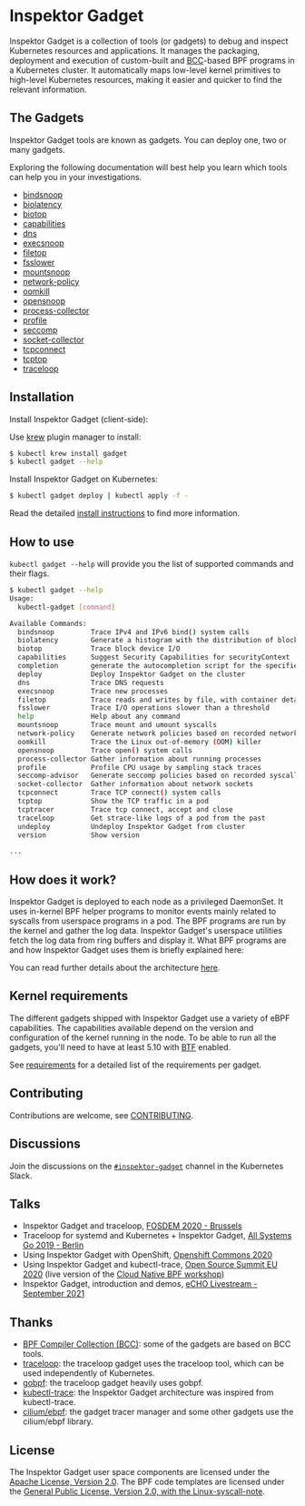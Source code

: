 # Inspektor Gadget

Inspektor Gadget is a collection of tools (or gadgets) to debug and inspect Kubernetes resources and applications. It manages the packaging, deployment and execution of custom-built and [BCC](https://github.com/iovisor/bcc)-based BPF programs in a Kubernetes cluster. It automatically maps low-level kernel primitives to high-level Kubernetes resources, making it easier and quicker to find the relevant information.

## The Gadgets

Inspektor Gadget tools are known as gadgets. You can deploy one, two or many gadgets.

Exploring the following documentation will best help you learn which tools can help you in your investigations.

- [bindsnoop](docs/guides/bindsnoop.md)
- [biolatency](docs/guides/biolatency.md)
- [biotop](docs/guides/biotop.md)
- [capabilities](docs/guides/capabilities.md)
- [dns](docs/guides/dns.md)
- [execsnoop](docs/guides/execsnoop.md)
- [filetop](docs/guides/filetop.md)
- [fsslower](docs/guides/fsslower.md)
- [mountsnoop](docs/guides/mountsnoop.md)
- [network-policy](docs/guides/network-policy.md)
- [oomkill](docs/guides/oomkill.md)
- [opensnoop](docs/guides/opensnoop.md)
- [process-collector](docs/guides/process-collector.md)
- [profile](docs/guides/profile.md)
- [seccomp](docs/guides/seccomp.md)
- [socket-collector](docs/guides/socket-collector.md)
- [tcpconnect](docs/guides/tcpconnect.md)
- [tcptop](docs/guides/tcptop.md)
- [traceloop](docs/guides/traceloop.md)

## Installation

Install Inspektor Gadget (client-side):

Use [krew](https://sigs.k8s.io/krew) plugin manager to install:

```bash
$ kubectl krew install gadget
$ kubectl gadget --help
```

Install Inspektor Gadget on Kubernetes:

```bash
$ kubectl gadget deploy | kubectl apply -f -
```

Read the detailed [install instructions](docs/install.md) to find more information.

## How to use

`kubectl gadget --help` will provide you the list of supported commands and their
flags.

```bash
$ kubectl gadget --help
Usage:
  kubectl-gadget [command]

Available Commands:
  bindsnoop         Trace IPv4 and IPv6 bind() system calls
  biolatency        Generate a histogram with the distribution of block device I/O latency
  biotop            Trace block device I/O
  capabilities      Suggest Security Capabilities for securityContext
  completion        generate the autocompletion script for the specified shell
  deploy            Deploy Inspektor Gadget on the cluster
  dns               Trace DNS requests
  execsnoop         Trace new processes
  filetop           Trace reads and writes by file, with container details
  fsslower          Trace I/O operations slower than a threshold
  help              Help about any command
  mountsnoop        Trace mount and umount syscalls
  network-policy    Generate network policies based on recorded network activity
  oomkill           Trace the Linux out-of-memory (OOM) killer
  opensnoop         Trace open() system calls
  process-collector Gather information about running processes
  profile           Profile CPU usage by sampling stack traces
  seccomp-advisor   Generate seccomp policies based on recorded syscalls activity
  socket-collector  Gather information about network sockets
  tcpconnect        Trace TCP connect() system calls
  tcptop            Show the TCP traffic in a pod
  tcptracer         Trace tcp connect, accept and close
  traceloop         Get strace-like logs of a pod from the past
  undeploy          Undeploy Inspektor Gadget from cluster
  version           Show version

...
```

## How does it work?

Inspektor Gadget is deployed to each node as a privileged DaemonSet.
It uses in-kernel BPF helper programs to monitor events mainly related to
syscalls from userspace programs in a pod. The BPF programs are run by
the kernel and gather the log data. Inspektor Gadget's userspace
utilities fetch the log data from ring buffers and display it. What BPF
programs are and how Inspektor Gadget uses them is briefly explained here:

You can read further details about the architecture [here](docs/architecture.md).

## Kernel requirements

The different gadgets shipped with Inspektor Gadget use a variety of eBPF
capabilities. The capabilities available depend on the version and
configuration of the kernel running in the node. To be able to run all the
gadgets, you'll need to have at least 5.10 with
[BTF](https://www.kernel.org/doc/html/latest/bpf/btf.html) enabled.

See [requirements](docs/requirements.md) for a detailed list of the
requirements per gadget.

## Contributing

Contributions are welcome, see [CONTRIBUTING](docs/CONTRIBUTING.md).

## Discussions

Join the discussions on the [`#inspektor-gadget`](https://kubernetes.slack.com/messages/inspektor-gadget/) channel in the Kubernetes Slack.

## Talks

- Inspektor Gadget and traceloop, [FOSDEM 2020 - Brussels](https://fosdem.org/2020/schedule/event/containers_bpf_tracing/)
- Traceloop for systemd and Kubernetes + Inspektor Gadget, [All Systems Go 2019 - Berlin](https://cfp.all-systems-go.io/ASG2019/talk/98A9LW/)
- Using Inspektor Gadget with OpenShift, [Openshift Commons 2020](https://www.youtube.com/watch?v=X9PI7OWLJSY)
- Using Inspektor Gadget and kubectl-trace, [Open Source Summit EU 2020](https://www.youtube.com/watch?v=2f54ni2X-zo) (live version of the [Cloud Native BPF workshop](https://github.com/kinvolk/cloud-native-bpf-workshop))
- Inspektor Gadget, introduction and demos, [eCHO Livestream - September 2021](https://www.youtube.com/watch?v=RZ2qNm_vlUc)

## Thanks

* [BPF Compiler Collection (BCC)](https://github.com/iovisor/bcc): some of the gadgets are based on BCC tools.
* [traceloop](https://github.com/kinvolk/traceloop): the traceloop gadget uses the traceloop tool, which can be used independently of Kubernetes.
* [gobpf](https://github.com/kinvolk/gobpf): the traceloop gadget heavily uses gobpf.
* [kubectl-trace](https://github.com/iovisor/kubectl-trace): the Inspektor Gadget architecture was inspired from kubectl-trace.
* [cilium/ebpf](https://github.com/cilium/ebpf): the gadget tracer manager and some other gadgets use the cilium/ebpf library.

## License

The Inspektor Gadget user space components are licensed under the
[Apache License, Version 2.0](LICENSE). The BPF code templates are licensed
under the [General Public License, Version 2.0, with the Linux-syscall-note](LICENSE-bpf.txt).
